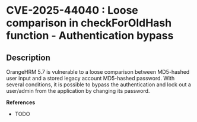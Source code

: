 # CVE-2025-44040 : Loose comparison in checkForOldHash function - Authentication bypass

## Description
OrangeHRM 5.7 is vulnerable to a loose comparison between MD5-hashed user input and a stored legacy account MD5-hashed password. With several conditions, it is possible to bypass the authentication and lock out a user/admin from the application by changing its password.

**References**
- TODO
